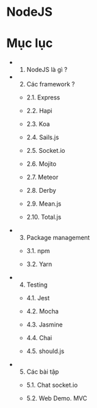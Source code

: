 NodeJS
===========================================

# Mục lục
  
  - 1. NodeJS là gì ?

  - 2. Các framework ?
    
    - 2.1. Express

    - 2.2. Hapi

    - 2.3. Koa

    - 2.4. Sails.js

    - 2.5. Socket.io

    - 2.6. Mojito

    - 2.7. Meteor

    - 2.8. Derby

    - 2.9. Mean.js

    - 2.10. Total.js

  - 3. Package management

    - 3.1. npm

    - 3.2. Yarn

  - 4. Testing
    
    - 4.1. Jest

    - 4.2. Mocha

    - 4.3. Jasmine

    - 4.4. Chai

    - 4.5. should.js

  - 5. Các bài tập
    
    - 5.1. Chat socket.io

    - 5.2. Web Demo. MVC